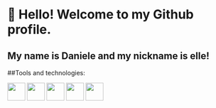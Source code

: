# 👋 Hello! Welcome to my Github profile.
## My name is Daniele and my nickname is elle!

##Tools and technologies: 

<img src="https://cdn.jsdelivr.net/gh/devicons/devicon@latest/icons/html5/html5-original-wordmark.svg" width="40" height="40"  />
<img src="https://cdn.jsdelivr.net/gh/devicons/devicon@latest/icons/css3/css3-original-wordmark.svg" width="40" height="40"/>
<img src="https://cdn.jsdelivr.net/gh/devicons/devicon@latest/icons/figma/figma-original.svg" width="40" height="40"/>
<img src="https://cdn.jsdelivr.net/gh/devicons/devicon@latest/icons/java/java-original-wordmark.svg" width="40" height="40" />
<img src="https://cdn.jsdelivr.net/gh/devicons/devicon@latest/icons/python/python-original-wordmark.svg" width="40" height="40"/>

 
